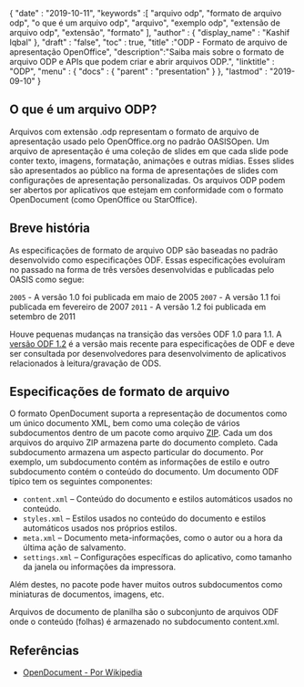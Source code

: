 {
  "date" : "2019-10-11",
  "keywords" :[ "arquivo odp", "formato de arquivo odp", "o que é um arquivo odp", "arquivo", "exemplo odp", "extensão de arquivo odp", "extensão", "formato" ],
  "author" : {
    "display_name" : "Kashif Iqbal"
},
  "draft" : "false",
  "toc" : true,
  "title" :"ODP - Formato de arquivo de apresentação OpenOffice",
  "description":"Saiba mais sobre o formato de arquivo ODP e APIs que podem criar e abrir arquivos ODP.",
  "linktitle" : "ODP",
  "menu" : {
    "docs" : {
      "parent" : "presentation"
}
},
  "lastmod" : "2019-09-10"
}

## O que é um arquivo ODP?

Arquivos com extensão .odp representam o formato de arquivo de apresentação usado pelo OpenOffice.org no padrão OASISOpen. Um arquivo de apresentação é uma coleção de slides em que cada slide pode conter texto, imagens, formatação, animações e outras mídias. Esses slides são apresentados ao público na forma de apresentações de slides com configurações de apresentação personalizadas. Os arquivos ODP podem ser abertos por aplicativos que estejam em conformidade com o formato OpenDocument (como OpenOffice ou StarOffice).

## Breve história

As especificações de formato de arquivo ODP são baseadas no padrão desenvolvido como especificações ODF. Essas especificações evoluíram no passado na forma de três versões desenvolvidas e publicadas pelo OASIS como segue:

`2005` - A versão 1.0 foi publicada em maio de 2005
`2007` - A versão 1.1 foi publicada em fevereiro de 2007
`2011` - A versão 1.2 foi publicada em setembro de 2011

Houve pequenas mudanças na transição das versões ODF 1.0 para 1.1. A [versão ODF 1.2](https://www.oasis-open.org/standards#opendocumentv1.2) é a versão mais recente para especificações de ODF e deve ser consultada por desenvolvedores para desenvolvimento de aplicativos relacionados à leitura/gravação de ODS.

## Especificações de formato de arquivo

O formato OpenDocument suporta a representação de documentos como um único documento XML, bem como uma coleção de vários subdocumentos dentro de um pacote como arquivo [ZIP](/compression/zip/). Cada um dos arquivos do arquivo ZIP armazena parte do documento completo. Cada subdocumento armazena um aspecto particular do documento. Por exemplo, um subdocumento contém as informações de estilo e outro subdocumento contém o conteúdo do documento. Um documento ODF típico tem os seguintes componentes:

* `content.xml` – Conteúdo do documento e estilos automáticos usados no conteúdo.
* `styles.xml` – Estilos usados no conteúdo do documento e estilos automáticos usados nos próprios estilos.
* `meta.xml` – Documento meta-informações, como o autor ou a hora da última ação de salvamento.
* `settings.xml` – Configurações específicas do aplicativo, como tamanho da janela ou informações da impressora.

Além destes, no pacote pode haver muitos outros subdocumentos como miniaturas de documentos, imagens, etc.

Arquivos de documento de planilha são o subconjunto de arquivos ODF onde o conteúdo (folhas) é armazenado no subdocumento content.xml.

## Referências

* [OpenDocument - Por Wikipedia](https://en.wikipedia.org/wiki/OpenDocument)

